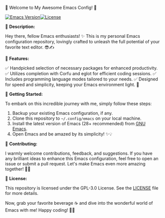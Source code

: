 🌟 Welcome to My Awesome Emacs Config! 🚀

[![Emacs Version](https://img.shields.io/badge/Emacs-28%2B-blueviolet)](https://www.gnu.org/software/emacs/)[![License](https://img.shields.io/badge/License-GPL--3.0-green.svg)](https://www.gnu.org/licenses/gpl-3.0)

📖 **Description:**

Hey there, fellow Emacs enthusiasts! ✨ This is my personal Emacs configuration repository, lovingly crafted to unleash the full potential of your favorite text editor. 😎✍️

🌈 **Features:**

✅ Handpicked selection of necessary packages for enhanced productivity.
✅ Utilizes completion with Corfu and eglot for efficient coding sessions.
✅ Includes programming language modes tailored to your needs.
✅ Designed for speed and simplicity, keeping your Emacs environment light. 🚀

🚀 **Getting Started:**

To embark on this incredible journey with me, simply follow these steps:

1. Backup your existing Emacs configuration, if any.
1. Clone this repository to `~/.config/emacs` on your local machine.
1. Install the latest version of Emacs (28+ recommended) from [GNU Emacs](https://www.gnu.org/software/emacs/).
1. Open Emacs and be amazed by its simplicity! ✨💡

🤝 **Contributing:**

I warmly welcome contributions, feedback, and suggestions. If you have any brilliant ideas to enhance this Emacs configuration, feel free to open an issue or submit a pull request. Let's make Emacs even more amazing together! 🌟🙌

📄 **License:**

This repository is licensed under the GPL-3.0 License. See the [LICENSE](LICENSE) file for more details.

Now, grab your favorite beverage ☕️ and dive into the wonderful world of Emacs with me! Happy coding! 🎉✨
